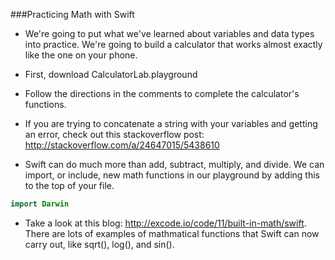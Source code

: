###Practicing Math with Swift
- We're going to put what we've learned about variables and data types into practice. We're going to build a calculator that works almost exactly like the one on your phone.

- First, download CalculatorLab.playground

- Follow the directions in the comments to complete the calculator's functions.

- If you are trying to concatenate a string with your variables and getting an error, check out this stackoverflow post:
  http://stackoverflow.com/a/24647015/5438610

- Swift can do much more than add, subtract, multiply, and divide. We can import, or include, new math functions in our playground by adding this to the top of your file.
```swift
import Darwin
```

- Take a look at this blog: http://excode.io/code/11/built-in-math/swift. There are lots of examples of mathmatical functions that Swift can now carry out, like sqrt(), log(), and sin(). 
